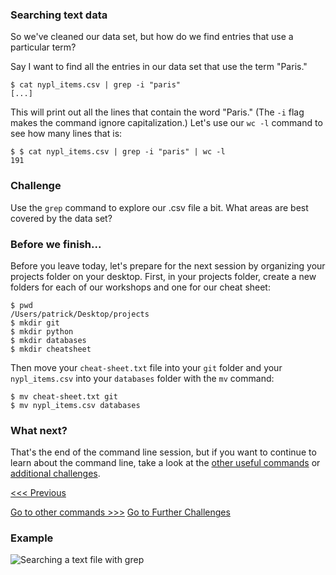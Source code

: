 ### Searching text data

So we've cleaned our data set, but how do we find entries that use a particular term? 

Say I want to find all the entries in our data set that use the term "Paris."

```
$ cat nypl_items.csv | grep -i "paris"
[...]
```

This will print out all the lines that contain the word "Paris." (The `-i` flag makes the command ignore capitalization.) Let's use our `wc -l` command to see how many lines that is:

```
$ $ cat nypl_items.csv | grep -i "paris" | wc -l
191
```

### Challenge

Use the `grep` command to explore our .csv file a bit. What areas are best covered by the data set?

### Before we finish...

Before you leave today, let's prepare for the next session by organizing your projects folder on your desktop. First, in your projects folder, create a new folders for each of our workshops and one for our cheat sheet:

```
$ pwd
/Users/patrick/Desktop/projects
$ mkdir git
$ mkdir python
$ mkdir databases
$ mkdir cheatsheet
```

Then move your `cheat-sheet.txt` file into your `git` folder and your `nypl_items.csv` into your `databases` folder with the `mv` command:

```
$ mv cheat-sheet.txt git
$ mv nypl_items.csv databases
```

### What next?

That's the end of the command line session, but if you want to continue to learn about the command line, take a look at the [other useful commands](other-commands.md) or [additional challenges](challenges.md).

[<<< Previous](data.md)

[Go to other commands >>>](other-commands.md)
[Go to Further Challenges](challenges.md)

### Example

![Searching a text file with grep](grep.gif)



